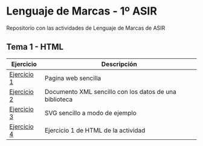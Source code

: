 # Lenguaje de Marcas - 1º ASIR
Repositorio con las actividades de Lenguaje de Marcas de ASIR

## Tema 1 - HTML

| Ejercicio        | Descripción                |
| -------------    | -------------              |
| [Ejercicio 1](/Tema1/ActHTML1.html)      | Pagina web sencilla        |
| [Ejercicio 2](/Tema1/ActXML1.xml)        | Documento XML sencillo con los datos de una biblioteca                |
| [Ejercicio 3](/Tema1/SVGEjemplo.html)    | SVG sencillo a modo de ejemplo  |
| [Ejercicio 4](/Tema1/Ejercicio1HTML.html) | Ejercicio 1 de HTML de la actividad |
